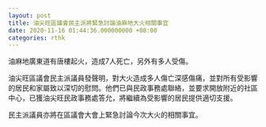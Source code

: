 ```yaml
---
layout: post
title: 油尖旺區議會民主派將緊急討論油麻地大火相關事宜
date: 2020-11-16 01:44:36.000000000 +08:00
categories: rthk
---
```


油麻地廣東道有唐樓起火，造成7人死亡，另外有多人受傷。

油尖旺區議會民主派議員發聲明，對大火造成多人傷亡深感傷痛，並對所有受影響的居民和家屬致以深切的慰問。他們已與民政事務處聯絡，並要求開放附近的社區中心，已獲油尖旺民政事務處答允，將繼續為受影響的居民提供適切支援。

民主派議員亦將在區議會大會上緊急討論今次大火的相關事宜。
